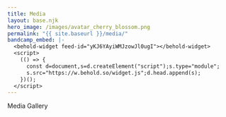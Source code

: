 ```yaml
---
title: Media
layout: base.njk
hero_image: /images/avatar_cherry_blossom.png
permalink: "{{ site.baseurl }}/media/"
bandcamp_embed: |-
  <behold-widget feed-id="yKJ6YAyiWMJzowJl0ugI"></behold-widget>
  <script>
    (() => {
      const d=document,s=d.createElement("script");s.type="module";
      s.src="https://w.behold.so/widget.js";d.head.append(s);
    })();
  </script>
---
```

Media Gallery

